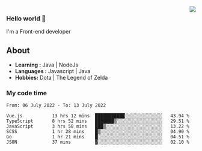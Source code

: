 <img align='right' src="https://github-readme-stats.vercel.app/api?username=jumodada&show_icons=true&theme=vue">

### Hello world 👋

I'm a Front-end developer 
    
## About
-  **Learning :** Java | NodeJs
-  **Languages :** Javascript | Java
-  **Hobbies:** Dota | The Legend of Zelda

### My code time

<!--START_SECTION:waka-->

```text
From: 06 July 2022 - To: 13 July 2022

Vue.js           13 hrs 12 mins  ███████████░░░░░░░░░░░░░░   43.94 %
TypeScript       8 hrs 52 mins   ███████▒░░░░░░░░░░░░░░░░░   29.51 %
JavaScript       3 hrs 58 mins   ███▒░░░░░░░░░░░░░░░░░░░░░   13.22 %
SCSS             1 hr 28 mins    █▒░░░░░░░░░░░░░░░░░░░░░░░   04.90 %
Go               1 hr 21 mins    █░░░░░░░░░░░░░░░░░░░░░░░░   04.51 %
JSON             37 mins         ▓░░░░░░░░░░░░░░░░░░░░░░░░   02.10 %
```

<!--END_SECTION:waka-->
